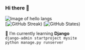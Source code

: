 ### Hi there 👋
![Image of hello langs](https://github.com/alansmathew/alansmathew/raw/master/lang.gif)  
[![GitHub Streak)](http://github-readme-streak-stats.herokuapp.com?user=mohammad4kh&border=53DDC6) 
[![GitHub States)](https://github-readme-stats.vercel.app/api?username=mohammad4kh&show_icons=true)

🌱 I’m currently learning **Django**  
`django-admin startproject mysite`  
`python manage.py runserver`

<!--START_SECTION:activity-->

<!--END_SECTION:activity-->
